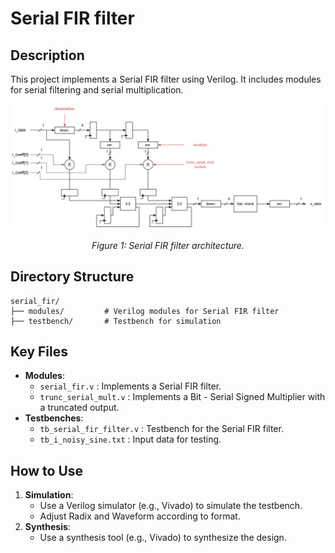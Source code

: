 # Serial FIR filter

## Description
This project implements a Serial FIR filter using Verilog. It includes modules for serial filtering and serial multiplication.

<div style="text-align: center;">
  <img src="arq_serial_fir.png" alt="Serial FIR filter architecture" width="550" />
  <p><em>Figure 1: Serial FIR filter architecture.</em></p>
</div>

## Directory Structure
```
serial_fir/
├── modules/         # Verilog modules for Serial FIR filter
├── testbench/       # Testbench for simulation
```

## Key Files
- **Modules**:
  - `serial_fir.v`           : Implements a Serial FIR filter.
  - `trunc_serial_mult.v`    : Implements a Bit - Serial Signed Multiplier with a truncated output.
- **Testbenches**:
  - `tb_serial_fir_filter.v` : Testbench for the Serial FIR filter.
  - `tb_i_noisy_sine.txt`    : Input data for testing.

## How to Use
1. **Simulation**:
   - Use a Verilog simulator (e.g., Vivado) to simulate the testbench.
   - Adjust Radix and Waveform according to format.
2. **Synthesis**:
   - Use a synthesis tool (e.g., Vivado) to synthesize the design.